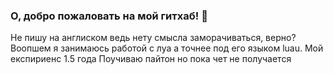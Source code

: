 ### О, добро пожаловать на мой гитхаб! 👋
Не пишу на англиском ведь нету смысла заморачиваться, верно?
Воопшем я занимаюсь работой с луа а точнее под его языком luau. Мой експириенс 1.5 года
Поучиваю пайтон но пока чет не получается
